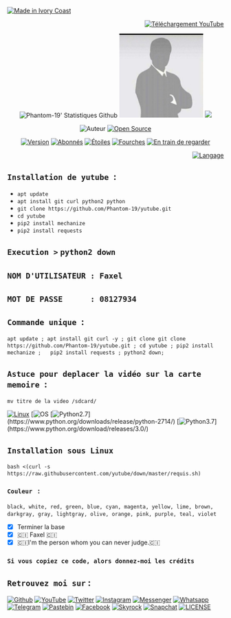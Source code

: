 <p align="left">
<a href="#"><img title="Made in Ivory Coast" src="https://img.shields.io/badge/MADE%20IN-IVORY COAST-orange?colorA=orange&colorB=green"></a>
<p align="right">
<a href="#"><img title="Téléchargement YouTube " src="https://img.shields.io/badge/Téléchargement%20YouTube-cyan?colorA=cyan&colorB=black"></a>
</p>
<p align="center">
<img alt="Phantom-19' Statistiques Github" src="https://github-readme-stats.vercel.app/api?username=Phantom-19&show_icons=true&include_all_commits=true&hide_border=true"/>
<img alt="profile pic" width="195px" src="https://raw.githubusercontent.com/Phantom-19/bash/master/fr.jpg"/> 
<img src="https://github-readme-stats.anuraghazra1.vercel.app/api/top-langs/?username=Phantom-19&hide=ruby,perl&hide_border=true"/>
</p> 
<p align="center"
<a href="https://github.com/Phantom-19/"><img title="Auteur" src="https://img.shields.io/badge/Auteur-Faxel-red.svg?logo=github"></a>
<a href="#"><img title="Open Source" src="https://img.shields.io/badge/Open%20Source-%E2%9D%A4-green?"></a>
</p>
<p align="center">
<a href="#"><img title="Version" src="https://img.shields.io/badge/Version-0.5-green.svg?"></a>
<a href="https://github.com/Phantom-19/followers"><img title="Abonnés" src="https://img.shields.io/github/followers/Phantom-19?color=blue"></a>
<a href="https://github.com/Phantom-19/yutube/stargazers/"><img title="Étoiles" src="https://img.shields.io/github/stars/Phantom-19/yutube??color=orange"></a>
<a href="https://github.com/Phantom-19/yutube/network/members"><img title="Fourches" src="https://img.shields.io/github/forks/Phantom-19/yutube??color=red"></a>
<a href="https://github.com/Phantom-19/yutube/watchers"><img title="En train de regarder" src="https://img.shields.io/github/watchers/Phantom-19/yutube?label=Watchers&color=blue"></a>
<p align="right">
<a href="#"><img title="Langage" src="https://forthebadge.com/images/badges/made-with-python.svg"></a>
</p>

## `Installation de yutube `:
* `apt update`
* `apt install git curl python2 python `
* `git clone https://github.com/Phantom-19/yutube.git`
* `cd yutube`
* `pip2 install mechanize`
* `pip2 install requests`

## ` Execution > ` `python2 down`

## ` NOM D'UTILISATEUR : Faxel    `
## ` MOT DE PASSE      : 08127934 `

##  `Commande unique `:
```
apt update ; apt install git curl -y ; git clone git clone https://github.com/Phantom-19/yutube.git ; cd yutube ; pip2 install mechanize ;   pip2 install requests ; python2 down;
```
##  `Astuce pour deplacer la vidéo sur la carte memoire `:
```
mv titre de la video /sdcard/
```
[![Linux](http://icons.iconarchive.com/icons/dakirby309/simply-styled/32/OS-Linux-icon.png)](https://fr.wikipedia.org/wiki/Linux)
[![OS](https://img.shields.io/badge/Tester%20sur-Linux-yellowgreen.svg?)
[![Python2.7](https://img.shields.io/badge/Python-2.7-green.svg?)](https://www.python.org/downloads/release/python-2714/)
[![Python3.7](https://img.shields.io/badge/Python-3.7-orange.svg?)](https://www.python.org/download/releases/3.0/) 

## `Installation sous Linux `
```
bash <(curl -s https://raw.githubusercontent.com/yutube/down/master/requis.sh)
```

### `Couleur ` : 
````black, white, red, green, blue, cyan, magenta, yellow, lime, brown, darkgray, gray, lightgray, olive, orange, pink, purple, teal, violet````

- [x] Terminer la base 
- [x] 🇨🇮 Faxel 🇨🇮 
- [x] 🇨🇮I'm the person whom you can never judge.🇨🇮 

### `Si vous copiez ce code, alors donnez-moi les crédits` 

## `Retrouvez moi sur` :

[![Github](https://img.shields.io/badge/Github-%40Phantom--19-cyan?logo=github)](https://github.com/Phantom-19)
[![YouTube](https://img.shields.io/badge/Youtube-%40FasterAxel-red?logo=youtube)](https://www.youtube.com/c/FASTERAXEL)
[![Twitter](https://img.shields.io/twitter/follow/Faxel2020.svg?style=flat-square&label=Me%20suivre&logo=twitter)](https://twitter.com/Faxel2020)
[![Instagram](https://img.shields.io/badge/Instagram-%40faxelh-magenta?logo=instagram)](https://www.instagram.com/faxelh)
[![Messenger](https://img.shields.io/badge/Chat-Messenger-blue?logo=messenger)](https://www.messenger.com/t/faxel19)
[![Whatsapp](https://img.shields.io/badge/Whatsapp-%40Faxel-whatsapp--green?logo=whatsapp)](https://wa.me/22555709610)
[![Telegram](https://img.shields.io/badge/Telegram-%40Faxelh-cyan?logo=telegram)](https://t.me/Faxelh)
[![Pastebin](https://img.shields.io/badge/Pastebin-%40Faxel-purple?logo=pastebin)](https://pastebin.com/u/Faxel)
[![Facebook](https://img.shields.io/badge/Facebook-%40Faxel--19-teal?logo=Facebook)](https://www.facebook.com/Faxel19)
[![Skyrock](https://img.shields.io/badge/Skyrock-%40Faxel-brown?logo=skyrock)](https://Faxel.skyrock.com/profil/)
[![Snapchat](https://img.shields.io/badge/Snapchat-%40McTony64-yellow?logo=snapchat)](https://www.snapchat.com/add/mctony64)
[![LICENSE](https://img.shields.io/badge/license-MIT-lightgrey.svg?logo=License-MIT)](https://raw.githubusercontent.com/Phantom-19/yutube/blob/master/LICENSE)
